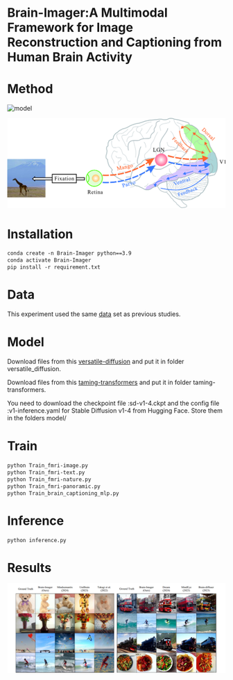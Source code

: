 # Brain-Imager:A Multimodal Framework for Image Reconstruction and Captioning from Human Brain Activity

# Method
![model](https://github.com/songqianyi01/Brain-Imager/blob/main/image/brain_imager_model_16.jpg)

![neurs](https://github.com/songqianyi01/Brain-Imager/blob/main/image/Dual_Stream_model.jpg)

# Installation
```
conda create -n Brain-Imager python==3.9
conda activate Brain-Imager
pip install -r requirement.txt
```
# Data
This experiment used the same [data](https://huggingface.co/datasets/pscotti/naturalscenesdataset/tree/main/webdataset_avg_split) set as previous studies.

# Model
Download files from this [versatile-diffusion](https://huggingface.co/shi-labs/versatile-diffusion/tree/main) and put it in folder versatile_diffusion.

Download files from this [taming-transformers](https://github.com/CompVis/taming-transformers) and put it in folder taming-transformers. 

You need to download the checkpoint file :sd-v1-4.ckpt and the config file :v1-inference.yaml for Stable Diffusion v1-4 from Hugging Face. Store them in the folders model/

# Train
```
python Train_fmri-image.py
python Train_fmri-text.py
python Train_fmri-nature.py
python Train_fmri-panoramic.py
python Train_brain_captioning_mlp.py
```
# Inference
```
python inference.py
```
# Results
![results](https://github.com/songqianyi01/Brain-Imager/blob/main/image/results.png)

